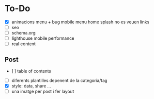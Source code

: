 # To-Do
- [x] animacions menu + bug mobile menu home splash no es veuen links
- [ ] seo
- [ ] schema.org
- [ ] lighthouse mobile performance
- [ ] real content

## Post
- [ ] table of contents
- [ ] diferents plantilles depenent de la categoria/tag
- [x] style: data, share ...
- [ ] una imatge per post i fer layout
